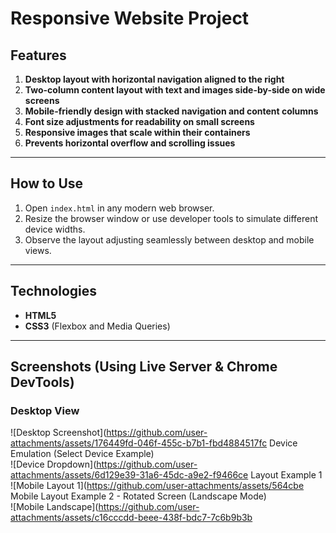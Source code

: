 

# Responsive Website Project

## Features
1. **Desktop layout with horizontal navigation aligned to the right**  
2. **Two-column content layout with text and images side-by-side on wide screens**  
3. **Mobile-friendly design with stacked navigation and content columns**  
4. **Font size adjustments for readability on small screens**  
5. **Responsive images that scale within their containers**  
6. **Prevents horizontal overflow and scrolling issues**

***

## How to Use
1. Open `index.html` in any modern web browser.  
2. Resize the browser window or use developer tools to simulate different device widths.  
3. Observe the layout adjusting seamlessly between desktop and mobile views.

***

## Technologies
- **HTML5**  
- **CSS3** (Flexbox and Media Queries)

***

## Screenshots (Using Live Server & Chrome DevTools)

### Desktop View  
![Desktop Screenshot](https://github.com/user-attachments/assets/176449fd-046f-455c-b7b1-fbd4884517fc Device Emulation (Select Device Example)  
![Device Dropdown](https://github.com/user-attachments/assets/6d129e39-31a6-45dc-a9e2-f9466ce Layout Example 1  
![Mobile Layout 1](https://github.com/user-attachments/assets/564cbe Mobile Layout Example 2 - Rotated Screen (Landscape Mode)  
![Mobile Landscape](https://github.com/user-attachments/assets/c16cccdd-beee-438f-bdc7-7c6b9b3b 
